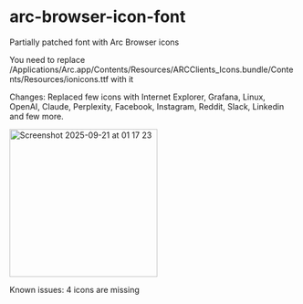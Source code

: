 # arc-browser-icon-font
Partially patched font with Arc Browser icons

You need to replace /Applications/Arc.app/Contents/Resources/ARCClients_Icons.bundle/Contents/Resources/ionicons.ttf with it

Changes:
Replaced few icons with Internet Explorer, Grafana, Linux, OpenAI, Claude, Perplexity, Facebook, Instagram, Reddit, Slack, Linkedin and few more.

<img width="259" height="259" alt="Screenshot 2025-09-21 at 01 17 23" src="https://github.com/user-attachments/assets/34e2667d-ef3f-489f-94ca-8b2135920021" />


Known issues: 4 icons are missing




